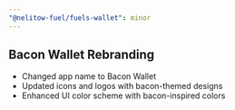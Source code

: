 ```yaml
---
"@nelitow-fuel/fuels-wallet": minor
---
```


## Bacon Wallet Rebranding

- Changed app name to Bacon Wallet
- Updated icons and logos with bacon-themed designs
- Enhanced UI color scheme with bacon-inspired colors
